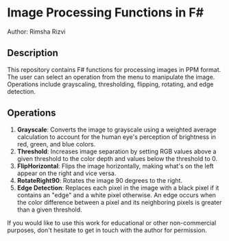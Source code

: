 # Image Processing Functions in F#
Author: Rimsha Rizvi

## Description
This repository contains F# functions for processing images in PPM format. The user can select an operation from the menu to manipulate the image. Operations include grayscaling, thresholding, flipping, rotating, and edge detection.

## Operations
1. **Grayscale**: Converts the image to grayscale using a weighted average calculation to account for the human eye's perception of brightness in red, green, and blue colors.
2. **Threshold**: Increases image separation by setting RGB values above a given threshold to the color depth and values below the threshold to 0.
3. **FlipHorizontal**: Flips the image horizontally, making what's on the left appear on the right and vice versa.
4. **RotateRight90**: Rotates the image 90 degrees to the right.
5. **Edge Detection**: Replaces each pixel in the image with a black pixel if it contains an "edge" and a white pixel otherwise. An edge occurs when the color difference between a pixel and its neighboring pixels is greater than a given threshold.

If you would like to use this work for educational or other non-commercial purposes, don't hesitate to get in touch with the author for permission.
